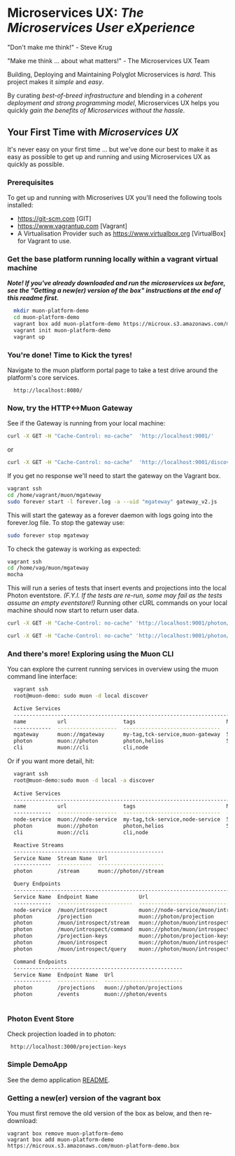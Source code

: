 # Microservices UX:  *The Microservices User eXperience*

"Don't make me think!" - Steve Krug

"Make me think ... about what matters!" - The Microservices UX Team

Building, Deploying and Maintaining Polyglot Microservices is *hard*. This project makes it *simple* and *easy*.

By curating *best-of-breed infrastructure* and blending in a *coherent deployment and strong programming model*, Microservices UX helps you quickly *gain the benefits of Microservices without the hassle*.

## Your First Time with *Microservices UX*

It's never easy on your first time ... but we've done our best to make it as easy as possible to get up and running and using Microservices UX as quickly as possible.

### Prerequisites

To get up and running with Microserives UX you'll need the following tools installed:

* https://git-scm.com [GIT]
* https://www.vagrantup.com [Vagrant]
* A Virtualisation Provider such as https://www.virtualbox.org [VirtualBox] for Vagrant to use.



### Get the base platform running locally within a vagrant virtual machine

***Note! If you've already downloaded and run the microservices ux before, see the "Getting a new(er) version of the box" instructions at the end of this readme first.***

```bash
  mkdir muon-platform-demo
  cd muon-platform-demo
  vagrant box add muon-platform-demo https://microux.s3.amazonaws.com/muon-platform-demo.box
  vagrant init muon-platform-demo
  vagrant up
```


### You're done! Time to Kick the tyres!

Navigate to the muon platform portal page to take a test drive around the platform's core services.

```
  http://localhost:8080/
```

### Now, try the HTTP<->Muon Gateway

See if the Gateway is running from your local machine:
```bash
curl -X GET -H "Cache-Control: no-cache"  'http://localhost:9001/'
```
or
```bash
curl -X GET -H "Cache-Control: no-cache"  'http://localhost:9001/discover'
```
If you get no response we'll need to start the gateway on the Vagrant box.

```bash
vagrant ssh
cd /home/vagrant/muon/mgateway
sudo forever start -l forever.log -a --uid "mgateway" gateway_v2.js
```
This will start the gateway as a forever daemon with logs going into the forever.log file. To stop the gateway use:
```bash
sudo forever stop mgateway
```

To check the gateway is working as expected:
```bash
vagrant ssh
cd /home/vag/muon/mgateway
mocha
```
This will run a series of tests that insert events and projections into the local Photon eventstore. *(F.Y.I. If the tests are re-run, some may fail as the tests assume an empty eventstore!)* Running other cURL commands on your local machine should now start to return user data.
```bash
curl -X GET -H "Cache-Control: no-cache" 'http://localhost:9001/photon/projection-keys'

curl -X GET -H "Cache-Control: no-cache" 'http://localhost:9001/photon/projection?projection-name=UserList'
```

### And there's more! Exploring using the Muon CLI

You can explore the current running services in overview using the muon command line interface:

```bash
  vagrant ssh
  root@muon-demo: sudo muon -d local discover

  Active Services
  -----------------------------------------------------------------------------------------
  name          url                  tags                             Muon Protocol Version
  ------------  -------------------  -------------------------------  ---------------------
  mgateway      muon://mgateway      my-tag,tck-service,muon-gateway  5
  photon        muon://photon        photon,helios                    5
  cli           muon://cli           cli,node

```

Or if you want more detail, hit:

```bash
  vagrant ssh
  root@muon-demo:sudo muon -d local -a discover
  
  Active Services
  -----------------------------------------------------------------------------------------
  name          url                  tags                             Muon Protocol Version
  ------------  -------------------  -------------------------------  ---------------------
  node-service  muon://node-service  my-tag,tck-service,node-service  5                    
  photon        muon://photon        photon,helios                    5                    
  cli           muon://cli           cli,node                                              

  Reactive Streams
  ------------------------------------------------
  Service Name  Stream Name  Url                  
  ------------  -----------  ---------------------
  photon        /stream      muon://photon//stream

  Query Endpoints
  -----------------------------------------------------------------------------
  Service Name  Endpoint Name             Url                                  
  ------------  ------------------------  -------------------------------------
  node-service  /muon/introspect          muon://node-service/muon/introspect  
  photon        /projection               muon://photon/projection             
  photon        /muon/introspect/stream   muon://photon/muon/introspect/stream 
  photon        /muon/introspect/command  muon://photon/muon/introspect/command
  photon        /projection-keys          muon://photon/projection-keys        
  photon        /muon/introspect          muon://photon/muon/introspect        
  photon        /muon/introspect/query    muon://photon/muon/introspect/query  

  Command Endpoints
  ------------------------------------------------------
  Service Name  Endpoint Name  Url                      
  ------------  -------------  -------------------------
  photon        /projections   muon://photon/projections
  photon        /events        muon://photon/events
  
```


### Photon Event Store

Check projection loaded in to photon:

```
 http://localhost:3000/projection-keys
```

### Simple DemoApp

See the demo application [README](https://github.com/simplicityitself/microservice-ux/blob/master/demoApp/README.md).


### Getting a new(er) version of the vagrant box

You must first remove the old version of the box as below, and then re-download:

```
vagrant box remove muon-platform-demo
vagrant box add muon-platform-demo https://microux.s3.amazonaws.com/muon-platform-demo.box
```
